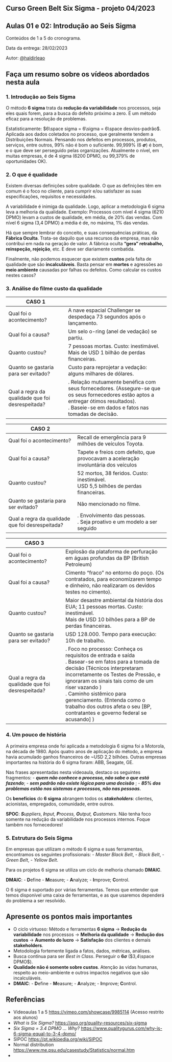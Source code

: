 ## Curso Green Belt Six Sigma - projeto 04/2023
## Aulas 01 e 02: Introdução ao Seis Sigma

Conteúdos de 1 a 5 do cronograma.

Data da entrega: 28/02/2023

Autor: [@haldirleao](https://github.com/haldirleao)

## Faça um resumo sobre os vídeos abordados nesta aula

### 1. Introdução ao Seis Sigma

O método **6 sigma** trata da **redução da variabilidade** nos processos, seja eles quais forem, para a busca do defeito próximo a zero. É um método eficaz para a resolução de problemas.

Estatisticamente: $6\space sigma = 6\sigma = 6\space desvios-padrão$. Aplicada aos dados coletados no processo, que geralmente tendem a Distribuições Normais.
Pensando nos defeitos em processos, produtos, serviços, entre outros, 99% não é bom o suficiente. 99,999% (6 𝞼) é bom, e o que deve ser perseguido pelas organizações. Atualmente o nível, em muitas empresas, é de 4 sigma (6200 DPMO, ou 99,379% de oportunidades OK).

### 2. O que é qualidade

Existem diversas definições sobre qualidade. O que as definições têm em comum é o foco no cliente, para cumprir e/ou satisfazer as suas especificações, requisitos e necessidades.

A variabilidade é inimiga da qualidade. Logo, aplicar a metodologia 6 sigma leva a melhoria da qualidade. Exemplo: Processos com nível 4 sigma (6210 DPMO) levam a custos de qualidade, em média, de 20% das vendas. Com nível 6 sigma (3,4 DPMO) a média é de, no máxima, 1% das vendas.

Há que sempre lembrar do conceito, e suas consequências práticas, da **Fábrica Oculta**. Trata-se daquilo que usa recursos da empresa, mas não contribui em nada na geração de valor. A fábrica oculta **“gera” retrabalho, reinspeção, rejeição**, etc. E deve ser diariamente combatida.

Finalmente, não podemos esquecer que existem **custos** pela falta de qualidade que são **incalculáveis**. Basta pensar em **mortes** e agressões ao **meio ambiente** causadas por falhas ou defeitos. Como calcular os custos nestes casos?

### 3. Análise do filme custo da qualidade

| CASO 1                                           |                                                                                                                                                                                                |
|--------------------------------------------------|------------------------------------------------------------------------------------------------------------------------------------------------------------------------------------------------|
| Qual foi o acontecimento?                        | A nave espacial Challenger se despedaça 73 segundos após o lançamento.                                                                                                                         |
| Qual foi a causa?                                | Um selo o-ring (anel de vedação) se partiu.                                                                                                                                                    |
| Quanto custou?                                   | 7 pessoas mortas. Custo: inestimável.<br/>Mais de USD 1 bilhão de perdas financeiras.                                                                                                          |
| Quanto se gastaria para ser evitado?             | Custo para reprojetar a vedação: alguns milhares de dólares.                                                                                                                                   |
| Qual a regra da qualidade que foi desrespeitada? | . Relação mutuamente benéfica com seus fornecedores. (Assegure-se que os seus fornecedores estão aptos a entregar ótimos resultados).<br/>. Baseie-se em dados e fatos nas tomadas de decisão. |

| CASO 2                                           |                                                                                       |
|--------------------------------------------------|---------------------------------------------------------------------------------------|
| Qual foi o acontecimento?                        | Recall de emergência para 9 milhões de veículos Toyota.                               |
| Qual foi a causa?                                | Tapete e freios com defeito, que provocavam a aceleração involuntária dos veículos    |
| Quanto custou?                                   | 52 mortos, 38 feridos. Custo: inestimável.<br/>USD 5,5 bilhões de perdas financeiras. |
| Quanto se gastaria para ser evitado?             | Não mencionado no filme.                                                              |
| Qual a regra da qualidade que foi desrespeitada? | . Envolvimento das pessoas.<br/>. Seja proativo e um modelo a ser seguido             |

| CASO 3                                           |                                                                                                                                                                                                                                                                                                                                                                                  |
|--------------------------------------------------|----------------------------------------------------------------------------------------------------------------------------------------------------------------------------------------------------------------------------------------------------------------------------------------------------------------------------------------------------------------------------------|
| Qual foi o acontecimento?                        | Explosão da plataforma de perfuração em águas profundas da BP (British Petroleum)                                                                                                                                                                                                                                                                                                |
| Qual foi a causa?                                | Cimento “fraco” no entorno do poço. (Os contratados, para economizarem tempo e dinheiro, não realizaram os devidos testes no cimento).                                                                                                                                                                                                                                           |
| Quanto custou?                                   | Maior desastre ambiental da história dos EUA; 11 pessoas mortas. Custo: inestimável.<br/>Mais de USD 10 bilhões para a BP de perdas financeiras.                                                                                                                                                                                                                                 |
| Quanto se gastaria para ser evitado?             | USD 128.000. Tempo para execução: 10h de trabalho.                                                                                                                                                                                                                                                                                                                               |
| Qual a regra da qualidade que foi desrespeitada? | . Foco no processo: Conheça os requisitos de entrada e saída<br/>. Basear-se em fatos para a tomada de decisão (Técnicos interpretaram incorretamente os Testes de Pressão, e ignoraram os sinais tais como de um riser vazando )<br/>. Caminho sistêmico para gerenciamento. (Entenda como o trabalho dos outros afeta o seu [BP, contratantes e governo federal se acusando] ) |

### 4. Um pouco de história

A primeira empresa onde foi aplicada a metodologia 6 sigma foi a Motorola, na década de 1980. Após quatro anos de aplicação do método, a empresa havia acumulado ganhos financeiros de ~USD 2,2 bilhões. Outras empresas importantes na história do 6 sigma foram: ABB, Seagate, GE.

Nas frases apresentadas nesta videoaula, destaco os seguintes fragmentos: - **_quem não conhece o processo, não sabe o que está fazendo_**; - **_sem padrão não existe lógica para uma decisão_** ; - **_85% dos problemas estão nos sistemas e processos, não nas pessoas._**

Os **benefícios** do **6 sigma** abrangem todos os **_stakeholders_**: clientes, acionistas, empregados, comunidade, entre outros.

**SPOC**: _**S**uppliers, **I**nput, **P**rocess, **O**utput, **C**ustomers_. Não tenha foco somente na redução da variabilidade nos processos internos. Foque também nos fornecedores!

### 5. Estrutura do Seis Sigma

Em empresas que utilizam o método 6 sigma e suas ferramentas, encontramos os seguintes profissionais: - _Master Black Belt_, - _Black Belt_, - _Green Belt_, - _Yellow Belt_.

Para os projetos 6 sigma se utiliza um ciclo de melhoria chamado **DMAIC**.

**DMAIC**: - **D**efine - **M**easure; - **A**nalyze; - **I**mprove; **C**ontrol.

O 6 sigma é suportado por várias ferramentas. Temos que entender que temos disponível uma caixa de ferramentas, e as que usaremos dependerá do problema a ser resolvido.

## Apresente os pontos mais importantes

- O ciclo virtuoso: Método e ferramentas **6 sigma** → **Redução da variabilidade** nos processos → **Melhoria da qualidade** → **Redução dos custos** → **Aumento do lucro** → **Satisfação** dos clientes e demais __stakeholders__.
- Metodologia fortemente ligada a fatos, dados, métricas, análises.
- Busca contínua para ser _Best in Class_. Perseguir o  **$6\sigma$** ($3,4\space DPMO$).
- **Qualidade não é somente sobre custos**. Atenção às vidas humanas, respeito ao meio-ambiente e outros impactos negativos que são incalculáveis.
- **DMAIC**: - **D**efine - **M**easure; - **A**nalyze; - **I**mprove; **C**ontrol.

## Referências
- Videoaulas 1 a 5 https://vimeo.com/showcase/9985114 (Acesso restrito aos alunos)
- _What is Six Sigma?_ https://asq.org/quality-resources/six-sigma
- _Six Sigma = 3.4 DPMO … Why?_ https://www.qualitygurus.com/why-is-6-sigma-equal-to-3-4-dpmo/
- SIPOC https://pt.wikipedia.org/wiki/SIPOC
- Normal distribution https://www.me.psu.edu/casestudy/Statistics/normal.htm
-   
